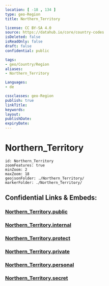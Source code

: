 ```yaml
---
location: [ -18 , 134 ] 
type: geo-Region
title: Northern_Territory

license: CC BY-SA 4.0
source: https://datahub.io/core/country-codes
isDeleted: false
isReadOnly: false
draft: false
confidential: public

tags:
- geo/Country/Region
aliases:
- Northern_Territory

Languages:
- de

cssclasses: geo-Region
publish: true
linkTitle: 
keywords: 
layout: 
publishDate: 
expiryDate: 
---
```


# Northern_Territory

```leaflet
id: Northern_Territory
zoomFeatures: true 
minZoom: 2 
maxZoom: 18
geojsonFolder: ./Northern_Territory/
markerFolder: ./Northern_Territory/
```


## Confidential Links & Embeds: 

### [Northern_Territory.public](/_public/\Earth\Continent\Australia\Australia\CountiesNorthern_Territory.public.md) 

### [Northern_Territory.internal](/_internal/\Earth\Continent\Australia\Australia\CountiesNorthern_Territory.internal.md) 

### [Northern_Territory.protect](/_protect/\Earth\Continent\Australia\Australia\CountiesNorthern_Territory.protect.md) 

### [Northern_Territory.private](/_private/\Earth\Continent\Australia\Australia\CountiesNorthern_Territory.private.md) 

### [Northern_Territory.personal](/_personal/\Earth\Continent\Australia\Australia\CountiesNorthern_Territory.personal.md) 

### [Northern_Territory.secret](/_secret/\Earth\Continent\Australia\Australia\CountiesNorthern_Territory.secret.md)

